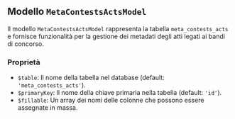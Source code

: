 ## Modello `MetaContestsActsModel`

Il modello `MetaContestsActsModel` rappresenta la tabella `meta_contests_acts` e fornisce funzionalità per la gestione dei metadati degli atti legati ai bandi di concorso.

### Proprietà

* `$table`: Il nome della tabella nel database (default: `'meta_contests_acts'`).
* `$primaryKey`: Il nome della chiave primaria nella tabella (default: `'id'`).
* `$fillable`: Un array dei nomi delle colonne che possono essere assegnate in massa.
